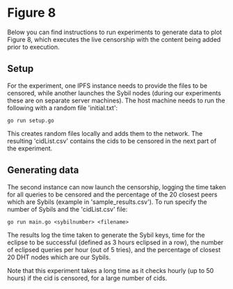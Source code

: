 # Figure 8
Below you can find instructions to run experiments to generate data to plot Figure 8, which executes the live censorship with the content being added prior to execution.

## Setup
For the experiment, one IPFS instance needs to provide the files to be censored, while another launches the Sybil nodes (during our experiments these are on separate server machines). The host machine needs to run the following with a random file 'initial.txt':
```
go run setup.go
```

This creates random files locally and adds them to the network. The resulting 'cidList.csv' contains the cids to be censored in the next part of the experiment. 


## Generating data
The second instance can now launch the censorship, logging the time taken for all queries to be censored and the percentage of the 20 closest peers which are Sybils (example in 'sample_results.csv'). To run specify the number of Sybils and the 'cidList.csv' file:
```
go run main.go <sybilnumber> <filename>
```
The results log the time taken to generate the Sybil keys, time for the eclipse to be successful (defined as 3 hours eclipsed in a row), the number of eclipsed queries per hour (out of 5 tries), and the percentage of closest 20 DHT nodes which are our Sybils.

Note that this experiment takes a long time as it checks hourly (up to 50 hours) if the cid is censored, for a large number of cids.

